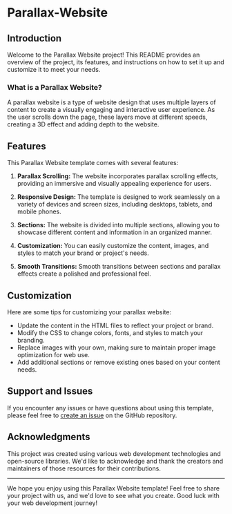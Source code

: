 # Parallax-Website

## Introduction

Welcome to the Parallax Website project! This README provides an overview of the project, its features, and instructions on how to set it up and customize it to meet your needs.

### What is a Parallax Website?

A parallax website is a type of website design that uses multiple layers of content to create a visually engaging and interactive user experience. As the user scrolls down the page, these layers move at different speeds, creating a 3D effect and adding depth to the website.

## Features

This Parallax Website template comes with several features:

1. **Parallax Scrolling:** The website incorporates parallax scrolling effects, providing an immersive and visually appealing experience for users.

2. **Responsive Design:** The template is designed to work seamlessly on a variety of devices and screen sizes, including desktops, tablets, and mobile phones.

3. **Sections:** The website is divided into multiple sections, allowing you to showcase different content and information in an organized manner.

4. **Customization:** You can easily customize the content, images, and styles to match your brand or project's needs.

5. **Smooth Transitions:** Smooth transitions between sections and parallax effects create a polished and professional feel.

## Customization

Here are some tips for customizing your parallax website:

- Update the content in the HTML files to reflect your project or brand.
- Modify the CSS to change colors, fonts, and styles to match your branding.
- Replace images with your own, making sure to maintain proper image optimization for web use.
- Add additional sections or remove existing ones based on your content needs.

## Support and Issues

If you encounter any issues or have questions about using this template, please feel free to [create an issue](https://github.com/Harshitshukla0208/Parallax-Website/issues) on the GitHub repository.

## Acknowledgments

This project was created using various web development technologies and open-source libraries. We'd like to acknowledge and thank the creators and maintainers of those resources for their contributions.

---

We hope you enjoy using this Parallax Website template! Feel free to share your project with us, and we'd love to see what you create. Good luck with your web development journey!
